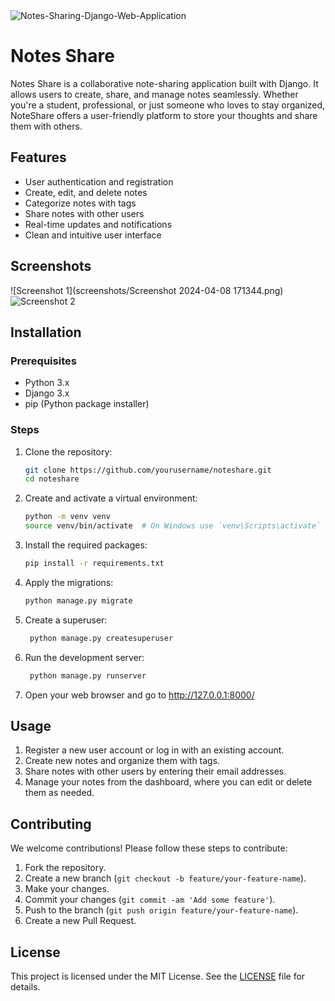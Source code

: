 <img src="https://socialify.git.ci/ManojKumar2920/Notes-Sharing-Django-Web-Application/image?description=1&descriptionEditable=Notes%20Share%20is%20a%20collaborative%20note-sharing%20application%20built%20with%20Django.%20It%20allows%20users%20to%20create%2C%20share%2C%20and%20manage%20notes%20seamlessly.&forks=1&issues=1&name=1&owner=1&stargazers=1&theme=Light" alt="Notes-Sharing-Django-Web-Application"/>

# Notes Share

Notes Share is a collaborative note-sharing application built with Django. It allows users to create, share, and manage notes seamlessly. Whether you're a student, professional, or just someone who loves to stay organized, NoteShare offers a user-friendly platform to store your thoughts and share them with others.

## Features

- User authentication and registration
- Create, edit, and delete notes
- Categorize notes with tags
- Share notes with other users
- Real-time updates and notifications
- Clean and intuitive user interface

## Screenshots

![Screenshot 1](screenshots/Screenshot 2024-04-08 171344.png)
![Screenshot 2](screenshots/screenshot2.png)

## Installation

### Prerequisites

- Python 3.x
- Django 3.x
- pip (Python package installer)

### Steps

1. Clone the repository:
   
   ```bash
   git clone https://github.com/yourusername/noteshare.git
   cd noteshare
   ```
   
2. Create and activate a virtual environment:
   
   ```bash
   python -m venv venv
   source venv/bin/activate  # On Windows use `venv\Scripts\activate`
   ```
   
3. Install the required packages:
   
    ```bash
    pip install -r requirements.txt
   ```

4. Apply the migrations:
   
    ```bash
    python manage.py migrate
   ```

5. Create a superuser:

   ```bash
    python manage.py createsuperuser
   ```

6. Run the development server:
   
   ```bash
    python manage.py runserver
   ```

7. Open your web browser and go to http://127.0.0.1:8000/

## Usage

1. Register a new user account or log in with an existing account.
2. Create new notes and organize them with tags.
3. Share notes with other users by entering their email addresses.
4. Manage your notes from the dashboard, where you can edit or delete them as needed.

## Contributing

We welcome contributions! Please follow these steps to contribute:

1. Fork the repository.
2. Create a new branch (`git checkout -b feature/your-feature-name`).
3. Make your changes.
4. Commit your changes (`git commit -am 'Add some feature'`).
5. Push to the branch (`git push origin feature/your-feature-name`).
6. Create a new Pull Request.

## License

This project is licensed under the MIT License. See the [LICENSE](LICENSE) file for details.
